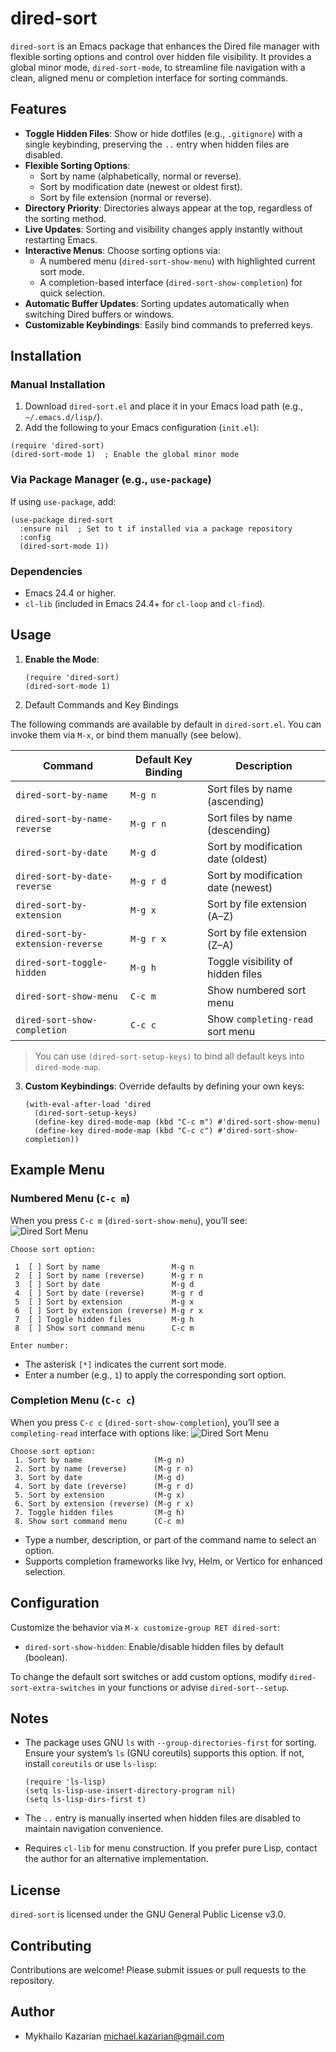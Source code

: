 # dired-sort

`dired-sort` is an Emacs package that enhances the Dired file manager with flexible sorting options and control over hidden file visibility. It provides a global minor mode, `dired-sort-mode`, to streamline file navigation with a clean, aligned menu or completion interface for sorting commands.

## Features

- **Toggle Hidden Files**: Show or hide dotfiles (e.g., `.gitignore`) with a single keybinding, preserving the `..` entry when hidden files are disabled.
- **Flexible Sorting Options**:
  - Sort by name (alphabetically, normal or reverse).
  - Sort by modification date (newest or oldest first).
  - Sort by file extension (normal or reverse).
- **Directory Priority**: Directories always appear at the top, regardless of the sorting method.
- **Live Updates**: Sorting and visibility changes apply instantly without restarting Emacs.
- **Interactive Menus**: Choose sorting options via:
  - A numbered menu (`dired-sort-show-menu`) with highlighted current sort mode.
  - A completion-based interface (`dired-sort-show-completion`) for quick selection.
- **Automatic Buffer Updates**: Sorting updates automatically when switching Dired buffers or windows.
- **Customizable Keybindings**: Easily bind commands to preferred keys.

## Installation

### Manual Installation

1. Download `dired-sort.el` and place it in your Emacs load path (e.g., `~/.emacs.d/lisp/`).
2. Add the following to your Emacs configuration (`init.el`):

```emacs-lisp
(require 'dired-sort)
(dired-sort-mode 1)  ; Enable the global minor mode
```

### Via Package Manager (e.g., `use-package`)

If using `use-package`, add:

```emacs-lisp
(use-package dired-sort
  :ensure nil  ; Set to t if installed via a package repository
  :config
  (dired-sort-mode 1))
```

### Dependencies

- Emacs 24.4 or higher.
- `cl-lib` (included in Emacs 24.4+ for `cl-loop` and `cl-find`).

## Usage

1. **Enable the Mode**:

   ```emacs-lisp
   (require 'dired-sort)
   (dired-sort-mode 1)
   ```

2. Default Commands and Key Bindings

The following commands are available by default in `dired-sort.el`. You can invoke them via `M-x`, or bind them manually (see below).

| Command                          | Default Key Binding | Description                        |
|----------------------------------|----------------------|------------------------------------|
| `dired-sort-by-name`            | `M-g n`              | Sort files by name (ascending)     |
| `dired-sort-by-name-reverse`    | `M-g r n`            | Sort files by name (descending)    |
| `dired-sort-by-date`            | `M-g d`              | Sort by modification date (oldest) |
| `dired-sort-by-date-reverse`    | `M-g r d`            | Sort by modification date (newest) |
| `dired-sort-by-extension`       | `M-g x`              | Sort by file extension (A–Z)       |
| `dired-sort-by-extension-reverse`| `M-g r x`            | Sort by file extension (Z–A)       |
| `dired-sort-toggle-hidden`      | `M-g h`              | Toggle visibility of hidden files  |
| `dired-sort-show-menu`          | `C-c m`              | Show numbered sort menu            |
| `dired-sort-show-completion`    | `C-c c`              | Show `completing-read` sort menu   |

> You can use `(dired-sort-setup-keys)` to bind all default keys into `dired-mode-map`.

3. **Custom Keybindings**: Override defaults by defining your own keys:

   ```emacs-lisp
   (with-eval-after-load 'dired
     (dired-sort-setup-keys)
     (define-key dired-mode-map (kbd "C-c m") #'dired-sort-show-menu)
     (define-key dired-mode-map (kbd "C-c c") #'dired-sort-show-completion))
   ```

## Example Menu

### Numbered Menu (`C-c m`)

When you press `C-c m` (`dired-sort-show-menu`), you’ll see:
![Dired Sort Menu](img/dired-sort-show-menu.png)

```text
Choose sort option:

 1  [ ] Sort by name                M-g n
 2  [ ] Sort by name (reverse)      M-g r n
 3  [ ] Sort by date                M-g d
 4  [ ] Sort by date (reverse)      M-g r d
 5  [ ] Sort by extension           M-g x
 6  [ ] Sort by extension (reverse) M-g r x
 7  [ ] Toggle hidden files         M-g h
 8  [ ] Show sort command menu      C-c m

Enter number:
```

- The asterisk `[*]` indicates the current sort mode.
- Enter a number (e.g., `1`) to apply the corresponding sort option.

### Completion Menu (`C-c c`)

When you press `C-c c` (`dired-sort-show-completion`), you’ll see a `completing-read` interface with options like:
![Dired Sort Menu](img/dired-sort-show-completion.png)
```text
Choose sort option:
 1. Sort by name                (M-g n)
 2. Sort by name (reverse)      (M-g r n)
 3. Sort by date                (M-g d)
 4. Sort by date (reverse)      (M-g r d)
 5. Sort by extension           (M-g x)
 6. Sort by extension (reverse) (M-g r x)
 7. Toggle hidden files         (M-g h)
 8. Show sort command menu      (C-c m)
```

- Type a number, description, or part of the command name to select an option.
- Supports completion frameworks like Ivy, Helm, or Vertico for enhanced selection.

## Configuration

Customize the behavior via `M-x customize-group RET dired-sort`:

- `dired-sort-show-hidden`: Enable/disable hidden files by default (boolean).

To change the default sort switches or add custom options, modify `dired-sort-extra-switches` in your functions or advise `dired-sort--setup`.

## Notes

- The package uses GNU `ls` with `--group-directories-first` for sorting. Ensure your system’s `ls` (GNU coreutils) supports this option. If not, install `coreutils` or use `ls-lisp`:

  ```emacs-lisp
  (require 'ls-lisp)
  (setq ls-lisp-use-insert-directory-program nil)
  (setq ls-lisp-dirs-first t)
  ```

- The `..` entry is manually inserted when hidden files are disabled to maintain navigation convenience.
- Requires `cl-lib` for menu construction. If you prefer pure Lisp, contact the author for an alternative implementation.

## License

`dired-sort` is licensed under the GNU General Public License v3.0.

## Contributing

Contributions are welcome! Please submit issues or pull requests to the repository.

## Author

- Mykhailo Kazarian <michael.kazarian@gmail.com>
